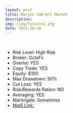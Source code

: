 ```yaml
---
layout: post
title: Baryon 100-All Market
description: 
img: /img/futures1.png
date: 2021-10-18
---
```





<Br>
   
* Risk Level: High Risk
* Broker: OctaFx
* Overlot: YES
* Copy Trade: YES
* Equity: $100
* Max Drawdown: 50%
* Cut Loss: YES
* Risk/Rewards Ration: NO
* Averaging: YES
* Martingale: Sometimes
* [Mql5 Link:](https://www.mql5.com/en/signals/1287647?source=Site+Profile)

  
  



